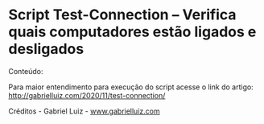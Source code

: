 # Script Test-Connection – Verifica quais computadores estão ligados e desligados

Conteúdo:



Para maior entendimento para execução do script acesse o link do artigo: http://gabrielluiz.com/2020/11/test-connection/

Créditos - Gabriel Luiz - www.gabrielluiz.com
